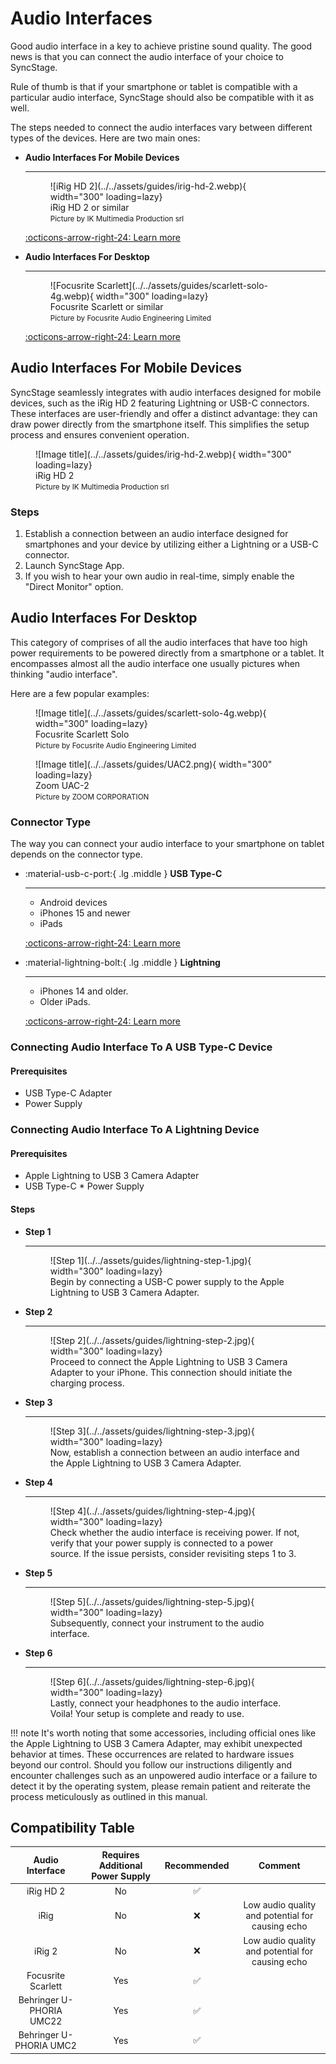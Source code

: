 
# Audio Interfaces

Good audio interface in a key to achieve pristine sound quality. The good news is that you can connect the audio interface of your choice to SyncStage.

Rule of thumb is that if your smartphone or tablet is compatible with a particular audio interface, SyncStage should also be compatible with it as well.

The steps needed to connect the audio interfaces vary between different types of the devices. 
Here are two main ones:

<div class="grid cards" markdown>

-   __Audio Interfaces For Mobile Devices__

    ---
    <figure markdown="span">
      ![iRig HD 2](../../assets/guides/irig-hd-2.webp){ width="300" loading=lazy}
      <figcaption>iRig HD 2 or similar<br> <small>Picture by IK Multimedia Production srl</small></figcaption>
    </figure>

    [:octicons-arrow-right-24: Learn more](#audio-interfaces-for-mobile-devices)


-   __Audio Interfaces For Desktop__

    ---
    <figure markdown="span">
      ![Focusrite Scarlett](../../assets/guides/scarlett-solo-4g.webp){ width="300" loading=lazy}
      <figcaption>Focusrite Scarlett or similar<br> <small>Picture by Focusrite Audio Engineering Limited</small></figcaption>
    </figure>

    [:octicons-arrow-right-24: Learn more](#audio-interfaces-for-desktop)

</div>

## Audio Interfaces For Mobile Devices

SyncStage seamlessly integrates with audio interfaces designed for mobile devices, such as the iRig HD 2 featuring Lightning or USB-C connectors. These interfaces are user-friendly and offer a distinct advantage: they can draw power directly from the smartphone itself. This simplifies the setup process and ensures convenient operation.

<figure markdown="span">
  ![Image title](../../assets/guides/irig-hd-2.webp){ width="300" loading=lazy}
  <figcaption>iRig HD 2 <br> <small>Picture by IK Multimedia Production srl</small></figcaption>
</figure>

### Steps
1. Establish a connection between an audio interface designed for smartphones and your device by utilizing either a Lightning or a USB-C connector.
2. Launch SyncStage App.
3. If you wish to hear your own audio in real-time, simply enable the "Direct Monitor" option.
   
## Audio Interfaces For Desktop
This category of comprises of all the audio interfaces that have too high power requirements to be powered directly from a smartphone or a tablet.
It encompasses almost all the audio interface one usually pictures when thinking "audio interface".

Here are a few popular examples:

<figure markdown="span">
  ![Image title](../../assets/guides/scarlett-solo-4g.webp){ width="300" loading=lazy}
  <figcaption>Focusrite Scarlett Solo<br> <small>Picture by Focusrite Audio Engineering Limited</small></figcaption>
</figure>
<figure markdown="span">
  ![Image title](../../assets/guides/UAC2.png){ width="300" loading=lazy}
  <figcaption>Zoom UAC-2 <br> <small>Picture by ZOOM CORPORATION</small></figcaption>
</figure>

### Connector Type
The way you can connect your audio interface to your smartphone on tablet depends on the connector type.

<div class="grid cards" markdown>

-   :material-usb-c-port:{ .lg .middle } __USB Type-C__

    ---

    * Android devices
    * iPhones 15 and newer
    * iPads 

    [:octicons-arrow-right-24: Learn more](#connecting-audio-interface-to-a-usb-type-c-device)

-   :material-lightning-bolt:{ .lg .middle } __Lightning__

    ---

    * iPhones 14 and older.
    * Older iPads.

    [:octicons-arrow-right-24: Learn more](#connecting-audio-interface-to-a-usb-type-c-device)

</div>

### Connecting Audio Interface To A USB Type-C Device

#### Prerequisites

* USB Type-C Adapter
* Power Supply




### Connecting Audio Interface To A Lightning Device

#### Prerequisites

* Apple Lightning to USB 3 Camera Adapter
* USB Type-C * Power Supply

#### Steps

<div class="grid cards" markdown>

-   __Step 1__

    ---
    <figure markdown="span">
      ![Step 1](../../assets/guides/lightning-step-1.jpg){ width="300" loading=lazy}
      <figcaption>
        Begin by connecting a USB-C power supply to the Apple Lightning to USB 3 Camera Adapter.
      </figcaption>
    </figure>

-   __Step 2__

    ---
    <figure markdown="span">
      ![Step 2](../../assets/guides/lightning-step-2.jpg){ width="300" loading=lazy}
      <figcaption>
        Proceed to connect the Apple Lightning to USB 3 Camera Adapter to your iPhone. This connection should initiate the charging process.
      </figcaption>
    </figure>

-   __Step 3__

    ---
    <figure markdown="span">
      ![Step 3](../../assets/guides/lightning-step-3.jpg){ width="300" loading=lazy}
      <figcaption>
        Now, establish a connection between an audio interface and the Apple Lightning to USB 3 Camera Adapter.
      </figcaption>
    </figure>

-   __Step 4__

    ---
    <figure markdown="span">
      ![Step 4](../../assets/guides/lightning-step-4.jpg){ width="300" loading=lazy}
      <figcaption>
        Check whether the audio interface is receiving power. If not, verify that your power supply is connected to a power source. If the issue persists, consider revisiting steps 1 to 3.
      </figcaption>
    </figure>

-   __Step 5__

    ---
    <figure markdown="span">
      ![Step 5](../../assets/guides/lightning-step-5.jpg){ width="300" loading=lazy}
      <figcaption>
        Subsequently, connect your instrument to the audio interface.
      </figcaption>
    </figure>

-   __Step 6__

    ---
    <figure markdown="span">
      ![Step 6](../../assets/guides/lightning-step-6.jpg){ width="300" loading=lazy}
      <figcaption>
        Lastly, connect your headphones to the audio interface. Voila! Your setup is complete and ready to use.
      </figcaption>
    </figure>    


</div>


!!! note
    It's worth noting that some accessories, including official ones like the Apple Lightning to USB 3 Camera Adapter, may exhibit unexpected behavior at times. These occurrences are related to hardware issues beyond our control. Should you follow our instructions diligently and encounter challenges such as an unpowered audio interface or a failure to detect it by the operating system, please remain patient and reiterate the process meticulously as outlined in this manual.





## Compatibility Table

| Audio Interface | Requires Additional Power Supply | Recommended | Comment | 
| :-------------: | :------------------------------: | :---------: | :-----: |
| iRig HD 2 | No | :white_check_mark:  |  |
| iRig | No | :x: | Low audio quality and potential for causing echo |
| iRig 2 | No | :x: |  Low audio quality and potential for causing echo |
| Focusrite Scarlett | Yes | :white_check_mark:  |  |
| Behringer U-PHORIA UMC22 | Yes | :white_check_mark:  |  |
| Behringer U-PHORIA UMC2 | Yes | :white_check_mark:  |  |

